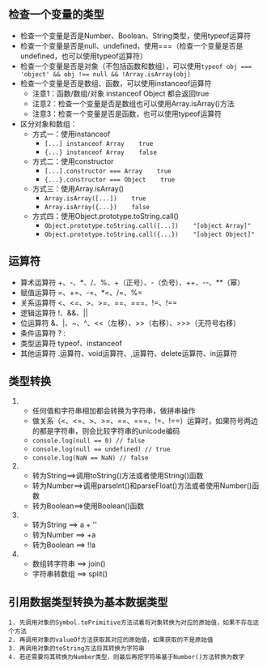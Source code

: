 ## 检查一个变量的类型
- 检查一个变量是否是Number、Boolean、String类型，使用typeof运算符
- 检查一个变量是否是null、undefined，使用===（检查一个变量是否是undefined，也可以使用typeof运算符）
- 检查一个变量是否是对象（不包括函数和数组），可以使用`typeof obj === 'object' && obj !== null && !Array.isArray(obj)`
- 检查一个变量是否是数组、函数，可以使用instanceof运算符
    - 注意1：函数/数组/对象 instanceof Object 都会返回true
    - 注意2：检查一个变量是否是数组也可以使用Array.isArray()方法
    - 注意3：检查一个变量是否是函数，也可以使用typeof运算符
- 区分对象和数组：
    - 方式一：使用instanceof
        - `[...] instanceof Array    true`
        - `{...} instanceof Array    false`
    - 方式二：使用constructor
        - `[...].constructor === Array    true`
        - `{...}.constructor === Object    true`
    - 方式三：使用Array.isArray()
        - `Array.isArray([...])    true`
        - `Array.isArray({...})    false`
    - 方式四：使用Object.prototype.toString.call()
        - `Object.prototype.toString.call([...])    "[object Array]"`
        - `Object.prototype.toString.call({...})    "[object Object]"`

## 运算符
- 算术运算符
    +、-、*、/、%、+（正号）、-（负号）、++、--、**（幂）
- 赋值运算符
    =、+=、-=、*=、/=、%=
- 关系运算符
    <、<=、>、>=、==、===、!=、!==
- 逻辑运算符
    !、&&、||
- 位运算符
    &、|、~、^、<<（左移）、>>（右移）、>>>（无符号右移）
- 条件运算符
    ? :
- 类型运算符
    typeof、instanceof
- 其他运算符
    .运算符、void运算符、,运算符、delete运算符、in运算符

## 类型转换
1. 
    - 任何值和字符串相加都会转换为字符串，做拼串操作
    - 做关系（<、<=、>、>=、==、===、!=、!==）运算时，如果符号两边的都是字符串，则会比较字符串的unicode编码
    - `console.log(null == 0) // false`
    - `console.log(null == undefined) // true`
    - `console.log(NaN == NaN) // false`
2. 
    - 转为String==>调用toString()方法或者使用String()函数
    - 转为Number==>调用parseInt()和parseFloat()方法或者使用Number()函数
    - 转为Boolean==>使用Boolean()函数
3. 
    - 转为String ==> a + ''
    - 转为Number ==> +a
    - 转为Boolean ==> !!a
4. 
    - 数组转字符串 ==> join()
    - 字符串转数组 ==> split()

## 引用数据类型转换为基本数据类型
    1. 先调用对象的Symbol.toPrimitive方法试着将对象转换为对应的原始值，如果不存在这个方法
    2. 再调用对象的valueOf方法获取其对应的原始值，如果获取的不是原始值
    3. 再调用对象的toString方法将其转换为字符串
    4. 若还需要将其转换为Number类型，则最后再把字符串基于Number()方法转换为数字